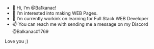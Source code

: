 - 👋 Hi, I’m @Ba1kanac!
- 👀 I’m interested into making WEB Pages.
- 🌱 I’m currently workink on learning for Full Stack WEB Developer
- 📫 You can reach me with sending me a message on my Discord @Balkanac#1769

Love you ;)
